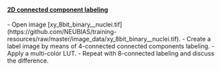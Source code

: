 <h4 id="activity-heading"><a href="#2D-connected-component">2D connected component labeling</a></h4>
- Open image [xy_8bit_binary__nuclei.tif](https://github.com/NEUBIAS/training-resources/raw/master/image_data/xy_8bit_binary__nuclei.tif).
- Create a label image by means of 4-connected connected components labeling. 
- Apply a multi-color LUT.
- Repeat with 8-connected labeling and discuss the difference.